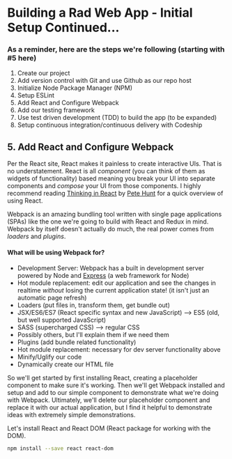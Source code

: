 # Building a Rad Web App - Initial Setup Continued...

### As a reminder, here are the steps we're following (starting with #5 here)
1. Create our project
2. Add version control with Git and use Github as our repo host
3. Initialize Node Package Manager (NPM)
4. Setup ESLint
5. Add React and Configure Webpack
6. Add our testing framework
7. Use test driven development (TDD) to build the app (to be expanded)
8. Setup continuous integration/continuous delivery with Codeship

## 5. Add React and Configure Webpack
Per the React site, React makes it painless to create interactive UIs.  That is no understatement.  React is all *component* (you can think of them as widgets of functionality) based meaning you break your UI into separate components and *compose* your UI from those components.  I highly recommend reading [Thinking in React](https://facebook.github.io/react/docs/thinking-in-react.html) by [Pete Hunt](https://twitter.com/floydophone) for a quick overview of using React.

Webpack is an amazing bundling tool written with single page applications (SPAs) like the one we're going to build with React and Redux in mind.  Webpack by itself doesn't actually do much, the real power comes from *loaders* and *plugins*.

#### What will be using Webpack for?
- Development Server: Webpack has a built in development server powered by Node and [Express](https://expressjs.com/) (a web framework for Node)
 - Hot module replacement: edit our application and see the changes in realtime *without* losing the current application state! (it isn't just an automatic page refresh)
- Loaders (put files in, transform them, get bundle out)
 - JSX/ES6/ES7 (React specific syntax and new JavaScript) --> ES5 (old, but well supported JavaScript)
 - SASS (supercharged CSS) --> regular CSS
 - Possibly others, but I'll explain them if we need them
- Plugins (add bundle related functionality)
 - Hot module replacement: necessary for dev server functionality above
 - Minify/Uglify our code
 - Dynamically create our HTML file

So we'll get started by first installing React, creating a placeholder component to make sure it's working.  Then we'll get Webpack installed and setup and add to our simple component to demonstrate what we're doing with Webpack.  Ultimately, we'll delete our placeholder component and replace it with our actual application, but I find it helpful to demonstrate ideas with extremely simple demonstrations.

Let's install React and React DOM (React package for working with the DOM).

```bash
npm install --save react react-dom
```

